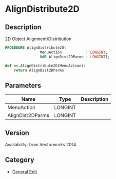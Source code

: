 # AlignDistribute2D

## Description
2D Object Alignment/Distribution

```pascal
PROCEDURE AlignDistribute2D(
				MenuAction           : LONGINT;
				VAR AlignDist2DParms : LONGINT);
```

```python
def vs.AlignDistribute2D(MenuAction):
    return AlignDist2DParms
```

## Parameters
|Name|Type|Description|
|---|---|---|
|MenuAction|LONGINT|   |
|AlignDist2DParms|LONGINT|   |

## Version
Availability: from Vectorworks 2014

## Category
* [General Edit](../Categories/General%20Edit.md)
